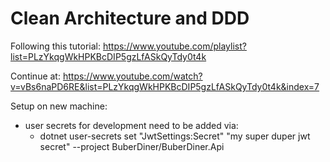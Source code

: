 # Clean Architecture and DDD

Following this tutorial: https://www.youtube.com/playlist?list=PLzYkqgWkHPKBcDIP5gzLfASkQyTdy0t4k

Continue at: https://www.youtube.com/watch?v=vBs6naPD6RE&list=PLzYkqgWkHPKBcDIP5gzLfASkQyTdy0t4k&index=7

Setup on new machine:
- user secrets for development need to be added via:
  - dotnet user-secrets set "JwtSettings:Secret" "my super duper jwt secret" --project BuberDiner/BuberDiner.Api